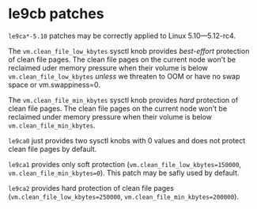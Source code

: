 
# le9cb patches

`le9ca*-5.10` patches may be correctly applied to Linux 5.10—5.12-rc4.

The `vm.clean_file_low_kbytes` sysctl knob provides *best-effort* protection of clean file pages. The clean file pages on the current node won't be reclaimed uder memory pressure when their volume is below `vm.clean_file_low_kbytes` *unless* we threaten to OOM or have no swap space or vm.swappiness=0.

The `vm.clean_file_min_kbytes` sysctl knob provides *hard* protection of clean file pages. The clean file pages on the current node won't be reclaimed under memory pressure when their volume is below `vm.clean_file_min_kbytes`.

`le9ca0` just provides two sysctl knobs with 0 values and does not protect clean file pages by default.

`le9ca1` provides only soft protection (`vm.clean_file_low_kbytes=150000`, `vm.clean_file_min_kbytes=0`). This patch may be safly used by default.

`le9ca2` provides hard protection of clean file pages (`vm.clean_file_low_kbytes=250000`, `vm.clean_file_min_kbytes=200000`).
